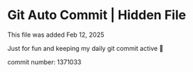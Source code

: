 # Git Auto Commit | Hidden File

This file was added Feb 12, 2025

Just for fun and keeping my daily git commit active 🤪

commit number: 1371033
